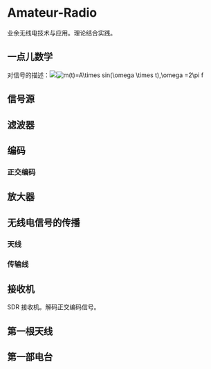 # Amateur-Radio
业余无线电技术与应用。理论结合实践。
## 一点儿数学
对信号的描述：<img src="https://www.codecogs.com/eqnedit.php?latex=m(t)=A\times&space;sin(\omega&space;\times&space;t),\omega&space;=2\pi&space;f" target="_blank"><img src="https://latex.codecogs.com/png.latex?m(t)=A\times&space;sin(\omega&space;\times&space;t),\omega&space;=2\pi&space;f" title="m(t)=A\times sin(\omega \times t),\omega =2\pi f" />
## 信号源
## 滤波器
## 编码
### 正交编码
## 放大器
## 无线电信号的传播
### 天线
### 传输线
## 接收机
SDR 接收机。解码正交编码信号。

## 第一根天线
## 第一部电台
